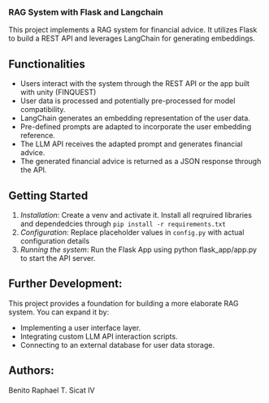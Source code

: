 ### RAG System with Flask and Langchain
This project implements a RAG system for financial advice. It utilizes Flask to build a REST API and leverages LangChain for generating embeddings.

## Functionalities 
- Users interact with the system through the REST API or the app built with unity (FINQUEST)
- User data is processed and potentially pre-processed for model compatibility.
- LangChain generates an embedding representation of the user data.
- Pre-defined prompts are adapted to incorporate the user embedding reference.
- The LLM API receives the adapted prompt and generates financial advice.
- The generated financial advice is returned as a JSON response through the API.

## Getting Started

1. *Installation*: Create a venv and activate it. Install all reqruired libraries and dependedcies through `pip install -r requirements.txt` 
2. *Configuration*: Replace placeholder values in `config.py` with actual configuration details 
3. *Running the system*: Run the Flask App using python flask_app/app.py to start the API server.

## Further Development:

This project provides a foundation for building a more elaborate RAG system. You can expand it by:

- Implementing a user interface layer.
- Integrating custom LLM API interaction scripts.
- Connecting to an external database for user data storage.

## Authors:
Benito Raphael T. Sicat IV

